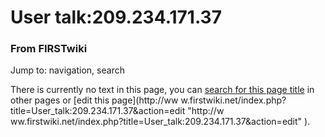 # User talk:209.234.171.37

### From FIRSTwiki

Jump to: navigation, search

There is currently no text in this page, you can [search for this page
title](/index.php/Special:Search/209.234.171.37
"Special:Search/209.234.171.37" ) in other pages or [edit this page](http://ww
w.firstwiki.net/index.php?title=User_talk:209.234.171.37&action=edit "http://w
ww.firstwiki.net/index.php?title=User_talk:209.234.171.37&action=edit" ).

